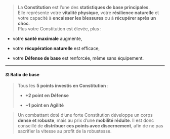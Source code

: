 > La **Constitution** est l’une des **statistiques de base principales**.  
> Elle représente votre **vitalité physique**, votre **résilience naturelle** et votre capacité à **encaisser les blessures** ou à **récupérer après un choc**.  
> Plus votre Constitution est élevée, plus :

- votre **santé maximale** augmente,
    
- votre **récupération naturelle** est efficace,
    
- votre **Défense de base** est renforcée, même sans équipement.
    

---

#### ⚖️ **Ratio de base**

> Tous les **5 points investis en Constitution** :
> 
> - **+2 point en Défense** 
>     
> - **−1 point en Agilité** 
>     

> Un combattant doté d’une forte Constitution développe un corps **dense et robuste**, mais au prix d’une **mobilité réduite**. Il est donc conseillé de **distribuer ces points avec discernement**, afin de ne pas sacrifier la vitesse au profit de la robustesse.